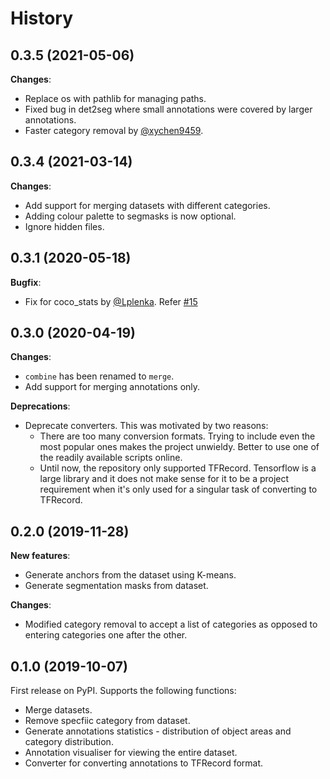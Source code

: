 # History

## 0.3.5 (2021-05-06)

**Changes**:

-   Replace os with pathlib for managing paths.
-   Fixed bug in det2seg where small annotations were covered by larger annotations.
-   Faster category removal by [@xychen9459](https://github.com/xychen9459).

## 0.3.4 (2021-03-14)

**Changes**:

-   Add support for merging datasets with different categories.
-   Adding colour palette to segmasks is now optional.
-   Ignore hidden files.

## 0.3.1 (2020-05-18)

**Bugfix**:

-   Fix for coco_stats by [@Lplenka](https://github.com/Lplenka). Refer [#15](https://github.com/ashnair1/COCO-Assistant/pull/15)

## 0.3.0 (2020-04-19)

**Changes**:

-   `combine` has been renamed to `merge`.
-   Add support for merging annotations only.

**Deprecations**:

-   Deprecate converters. This was motivated by two reasons:
    -   There are too many conversion formats. Trying to include even the most popular ones makes the project unwieldy. Better to use one of the readily available scripts online.
    -   Until now, the repository only supported TFRecord. Tensorflow is a large library and it does not make sense for it to be a project requirement when it's only used for a singular task of converting to TFRecord.

## 0.2.0 (2019-11-28)

**New features**:

-   Generate anchors from the dataset using K-means.
-   Generate segmentation masks from dataset.

**Changes**:

-   Modified category removal to accept a list of categories as opposed to entering categories one after the other.

## 0.1.0 (2019-10-07)

First release on PyPI. Supports the following functions:

-   Merge datasets.
-   Remove specfiic category from dataset.
-   Generate annotations statistics - distribution of object areas and category distribution.
-   Annotation visualiser for viewing the entire dataset.
-   Converter for converting annotations to TFRecord format.
